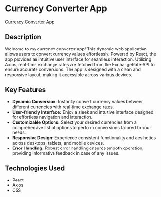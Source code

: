 # Currency Converter App

[Currency Converter App](https://currency-exchange-react-steel.vercel.app/)

## Description

Welcome to my currency converter app! This dynamic web application allows users to convert currency values effortlessly. Powered by React, the app provides an intuitive user interface for seamless interaction. Utilizing Axios, real-time exchange rates are fetched from the ExchangeRate-API to ensure accurate conversions. The app is designed with a clean and responsive layout, making it accessible across various devices.

## Key Features

- **Dynamic Conversion:** Instantly convert currency values between different currencies with real-time exchange rates.
- **User-friendly Interface:** Enjoy a sleek and intuitive interface designed for effortless navigation and interaction.
- **Customizable Options:** Select your desired currencies from a comprehensive list of options to perform conversions tailored to your needs.
- **Responsive Design:** Experience consistent functionality and aesthetics across desktops, tablets, and mobile devices.
- **Error Handling:** Robust error handling ensures smooth operation, providing informative feedback in case of any issues.

## Technologies Used

- React
- Axios
- CSS
